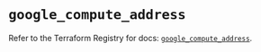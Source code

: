 # `google_compute_address`

Refer to the Terraform Registry for docs: [`google_compute_address`](https://registry.terraform.io/providers/hashicorp/google/5.12.0/docs/resources/compute_address).
